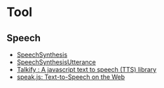 # Tool

## Speech

* [SpeechSynthesis](https://developer.mozilla.org/en-US/docs/Web/API/SpeechSynthesis)
* [SpeechSynthesisUtterance](https://developer.mozilla.org/en-US/docs/Web/API/SpeechSynthesisUtterance)
* [Talkify : A javascript text to speech \(TTS\) library](https://github.com/Hagsten/Talkify)
* [speak.js: Text-to-Speech on the Web](https://hacks.mozilla.org/2011/08/speak-js-text-to-speech-on-the-web/)

